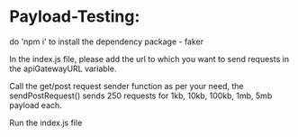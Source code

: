 # Payload-Testing:

do 'npm i' to install the dependency package - faker

In the index.js file, please add the url to which you want to send requests in the apiGatewayURL variable.

Call the get/post request sender function as per your need,
the sendPostRequest() sends 250 requests for 1kb, 10kb, 100kb, 1mb, 5mb payload each.

Run the index.js file


